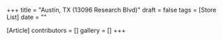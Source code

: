 +++
title = "Austin, TX (13096 Research Blvd)"
draft = false
tags = [Store List]
date = ""

[Article]
contributors = []
gallery = []
+++